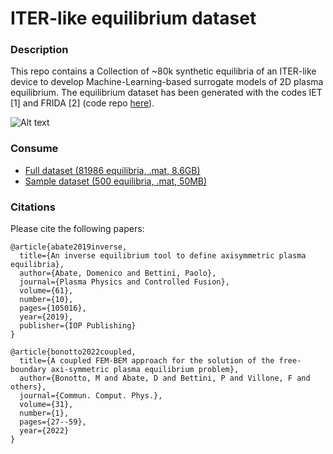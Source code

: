 # ITER-like equilibrium dataset

### Description
This repo contains a Collection of ~80k synthetic equilibria of an ITER-like device to develop Machine-Learning-based surrogate models of 2D plasma equilibrium. The equilibrium dataset has been generated with the codes IET [1] and FRIDA [2] (code repo [here](https://github.com/matteobonotto/FRIDA.git)). 

![Alt text](https://github.com/matteobonotto/ITERlike_equilibrium_dataset/blob/main/fig/diverted_limiter.PNG)



### Consume
- [Full dataset (81986 equilibria, .mat, 8.6GB)](https://drive.google.com/file/d/1Gn_OrMzxPRkTk-i77--HiWmWZyd8i8ue/view?usp=sharing)
- [Sample dataset (500 equilibria, .mat, 50MB)](https://drive.google.com/file/d/1-5KP7_OYIvDD_QXvIr5sDihVxZx1qJCN/view?usp=sharing)



### Citations
Please cite the following papers:
```
@article{abate2019inverse,
  title={An inverse equilibrium tool to define axisymmetric plasma equilibria},
  author={Abate, Domenico and Bettini, Paolo},
  journal={Plasma Physics and Controlled Fusion},
  volume={61},
  number={10},
  pages={105016},
  year={2019},
  publisher={IOP Publishing}
}
```
```
@article{bonotto2022coupled,
  title={A coupled FEM-BEM approach for the solution of the free-boundary axi-symmetric plasma equilibrium problem},
  author={Bonotto, M and Abate, D and Bettini, P and Villone, F and others},
  journal={Commun. Comput. Phys.},
  volume={31},
  number={1},
  pages={27--59},
  year={2022}
}
```


